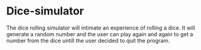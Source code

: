# Dice-simulator
The dice rolling simulator will intimate an experience of rolling a dice. 
It will generate a random number and the user can play again and again to get a number from the dice untill the user decided to quit the program.
